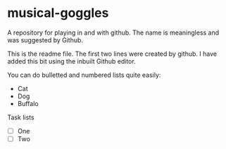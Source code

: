 # musical-goggles
A repository for playing in and with github. The name is meaningless and was suggested by Github.

This is the readme file. The first two lines were created by github. I have added this bit using the inbuilt Github editor.

You can do bulletted and numbered lists quite easily:
- Cat
- Dog
- Buffalo

Task lists
- [ ] One
- [ ] Two
